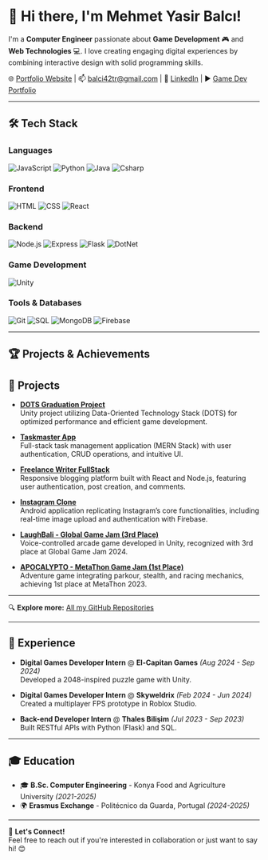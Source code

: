 # 👋 Hi there, I'm Mehmet Yasir Balcı!

I'm a **Computer Engineer** passionate about **Game Development** 🎮 and **Web Technologies** 💻. I love creating engaging digital experiences by combining interactive design with solid programming skills.

🌐 [Portfolio Website](https://yasirbalci.netlify.app/) | 📫 [balci42tr@gmail.com](mailto:balci42tr@gmail.com) | 💼 [LinkedIn](https://tr.linkedin.com/in/mehmet-yasir-balc%C4%B1-583b8b236) | ▶️ [Game Dev Portfolio](https://www.youtube.com/watch?v=xT5o5hoCSzE)

---

## 🛠️ Tech Stack

### Languages
![JavaScript](https://skillicons.dev/icons?i=js)
![Python](https://skillicons.dev/icons?i=python)
![Java](https://skillicons.dev/icons?i=java)
![Csharp](https://skillicons.dev/icons?i=cs)

### Frontend
![HTML](https://skillicons.dev/icons?i=html)
![CSS](https://skillicons.dev/icons?i=css)
![React](https://skillicons.dev/icons?i=react)

### Backend
![Node.js](https://skillicons.dev/icons?i=nodejs)
![Express](https://skillicons.dev/icons?i=express)
![Flask](https://skillicons.dev/icons?i=flask)
![DotNet](https://skillicons.dev/icons?i=dotnet)

### Game Development
![Unity](https://skillicons.dev/icons?i=unity,robloxstudio&theme=light)

### Tools & Databases
![Git](https://skillicons.dev/icons?i=git)
![SQL](https://skillicons.dev/icons?i=mysql)
![MongoDB](https://skillicons.dev/icons?i=mongodb)
![Firebase](https://skillicons.dev/icons?i=firebase)

---

## 🏆 Projects & Achievements

## 🚀 Projects

- **[DOTS Graduation Project](https://github.com/PCopath/DOTS_GraduationProject)**  
  Unity project utilizing Data-Oriented Technology Stack (DOTS) for optimized performance and efficient game development.

- **[Taskmaster App](https://github.com/PCopath/taskmaster-app)**  
  Full-stack task management application (MERN Stack) with user authentication, CRUD operations, and intuitive UI.

- **[Freelance Writer FullStack](https://github.com/PCopath/Freelance-Writer-FullStack)**  
  Responsive blogging platform built with React and Node.js, featuring user authentication, post creation, and comments.

- **[Instagram Clone](https://github.com/PCopath/insta-clone-android-studio-firebase)**  
  Android application replicating Instagram’s core functionalities, including real-time image upload and authentication with Firebase.

- **[LaughBali - Global Game Jam (3rd Place)](https://github.com/PCopath/LaughBali)**  
  Voice-controlled arcade game developed in Unity, recognized with 3rd place at Global Game Jam 2024.

- **[APOCALYPTO - MetaThon Game Jam (1st Place)](https://github.com/PCopath/APOCALYPTO)**  
  Adventure game integrating parkour, stealth, and racing mechanics, achieving 1st place at MetaThon 2023.

---

🔍 **Explore more:** [All my GitHub Repositories](https://github.com/PCopath?tab=repositories)

---

## 💼 Experience

- **Digital Games Developer Intern** @ **El-Capitan Games** _(Aug 2024 - Sep 2024)_  
  Developed a 2048-inspired puzzle game with Unity.

- **Digital Games Developer Intern** @ **Skyweldrix** _(Feb 2024 - Jun 2024)_  
  Created a multiplayer FPS prototype in Roblox Studio.

- **Back-end Developer Intern** @ **Thales Bilişim** _(Jul 2023 - Sep 2023)_  
  Built RESTful APIs with Python (Flask) and SQL.

---

## 🎓 Education

- 🎓 **B.Sc. Computer Engineering** - Konya Food and Agriculture University _(2021-2025)_  
- 🌍 **Erasmus Exchange** - Politécnico da Guarda, Portugal _(2024-2025)_

---

📩 **Let's Connect!**  
Feel free to reach out if you're interested in collaboration or just want to say hi! 😊
